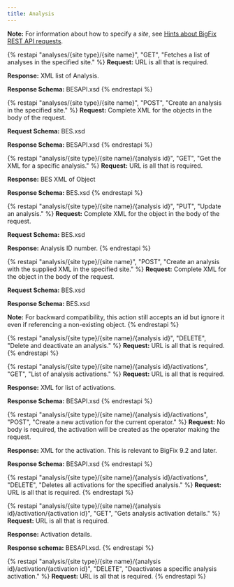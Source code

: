 ```yaml
---
title: Analysis
---
```

**Note:** For information about how to specify a *site*, see <a href="../restapi_request_new.html">Hints about BigFix REST API requests</a>.

{% restapi "analyses/{site type}/{site name}", "GET", "Fetches a list of analyses in the specified site." %}
**Request:** URL is all that is required.

**Response:** XML list of Analysis.

**Response Schema:** BESAPI.xsd
{% endrestapi %}

{% restapi "analyses/{site type}/{site name}", "POST", "Create an analysis in the specified site." %}
**Request:** Complete XML for the objects in the body of the request.

**Request Schema:** BES.xsd

**Response Schema:** BESAPI.xsd
{% endrestapi %}


{% restapi "analysis/{site type}/{site name}/{analysis id}", "GET", "Get the XML for a specific analysis." %}
**Request:** URL is all that is required.

**Response:** BES XML of Object

**Response Schema:** BES.xsd
{% endrestapi %}

{% restapi "analysis/{site type}/{site name}/{analysis id}", "PUT", "Update an analysis." %}
**Request:** Complete XML for the object in the body of the request.

**Request Schema:** BES.xsd

**Response:** Analysis ID number.
{% endrestapi %}

{% restapi "analysis/{site type}/{site name}", "POST", "Create an analysis with the supplied XML in the specified site." %}
**Request:** Complete XML for the object in the body of the request.

**Request Schema:** BES.xsd

**Response Schema:** BES.xsd

**Note:** For backward compatibility, this action still accepts an id but ignore it even if referencing a non-existing object.
{% endrestapi %}

{% restapi "analysis/{site type}/{site name}/{analysis id}", "DELETE", "Delete and deactivate an analysis." %}
**Request:** URL is all that is required.
{% endrestapi %}

{% restapi "analysis/{site type}/{site name}/{analysis id}/activations", "GET", "List of analysis activations." %}
**Request:** URL is all that is required.

**Response:**  XML for list of activations. 

**Response Schema:** BESAPI.xsd
{% endrestapi %}

{% restapi "analysis/{site type}/{site name}/{analysis id}/activations", "POST", "Create a new activation for the current operator." %}
**Request:** No body is required, the activation will be created as the operator making the request.

**Response:** XML for the activation. This is relevant to BigFix 9.2 and later.

**Response Schema:** BESAPI.xsd
{% endrestapi %}

{% restapi "analysis/{site type}/{site name}/{analysis id}/activations", "DELETE", "Deletes all activations for the specified analysis." %}
**Request:** URL is all that is required.
{% endrestapi %}

{% restapi "analysis/{site type}/{site name}/{analysis id}/activation/{activation id}", "GET", "Gets analysis activation details." %}
**Request:** URL is all that is required.

**Response:**  Activation details.

**Response schema:** BESAPI.xsd.
{% endrestapi %}

{% restapi "analysis/{site type}/{site name}/{analysis id}/activation/{activation id}", "DELETE", "Deactivates a specific analysis activation." %}
**Request:** URL is all that is required.
{% endrestapi %}

